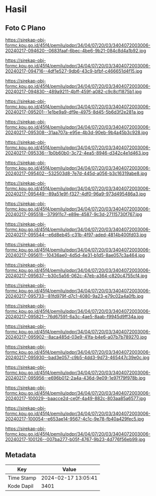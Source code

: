 # Hasil

## Foto C Plano

https://sirekap-obj-formc.kpu.go.id/45f4/pemilu/pdpr/34/04/07/20/03/3404072003006-20240217-094620--0683faaf-6bec-4be6-9b21-084c8d4a1b92.jpg

https://sirekap-obj-formc.kpu.go.id/45f4/pemilu/pdpr/34/04/07/20/03/3404072003006-20240217-094716--4df1e527-9db6-43c9-bfbf-c466651d4f15.jpg

https://sirekap-obj-formc.kpu.go.id/45f4/pemilu/pdpr/34/04/07/20/03/3404072003006-20240217-094830--489a9211-4bff-459f-a082-c9c8cf1875b1.jpg

https://sirekap-obj-formc.kpu.go.id/45f4/pemilu/pdpr/34/04/07/20/03/3404072003006-20240217-095201--1e1be9a9-df9e-4975-8d45-5b6d3f2e281a.jpg

https://sirekap-obj-formc.kpu.go.id/45f4/pemilu/pdpr/34/04/07/20/03/3404072003006-20240217-095308--31aa707a-e95e-4b3d-90eb-9b4a45b3c928.jpg

https://sirekap-obj-formc.kpu.go.id/45f4/pemilu/pdpr/34/04/07/20/03/3404072003006-20240217-095336--1b0b60b0-3c72-4ea5-8946-d342c4e1d463.jpg

https://sirekap-obj-formc.kpu.go.id/45f4/pemilu/pdpr/34/04/07/20/03/3404072003006-20240217-095402--532503d8-7e7d-445d-a056-b3c16319abe8.jpg

https://sirekap-obj-formc.kpu.go.id/45f4/pemilu/pdpr/34/04/07/20/03/3404072003006-20240217-095449--89a51e9f-f327-4df0-96a9-973d495486a3.jpg

https://sirekap-obj-formc.kpu.go.id/45f4/pemilu/pdpr/34/04/07/20/03/3404072003006-20240217-095518--379911c7-e89e-4587-9c3d-27115730f767.jpg

https://sirekap-obj-formc.kpu.go.id/45f4/pemilu/pdpr/34/04/07/20/03/3404072003006-20240217-095544--e6d8eb45-c31b-4f97-aded-4814b400fd03.jpg

https://sirekap-obj-formc.kpu.go.id/45f4/pemilu/pdpr/34/04/07/20/03/3404072003006-20240217-095611--10436ae0-4d5d-4e31-b1d5-8ae057c3a464.jpg

https://sirekap-obj-formc.kpu.go.id/45f4/pemilu/pdpr/34/04/07/20/03/3404072003006-20240217-095637--b30c5a56-062c-47eb-a364-c820c4755cf4.jpg

https://sirekap-obj-formc.kpu.go.id/45f4/pemilu/pdpr/34/04/07/20/03/3404072003006-20240217-095733--81fd979f-d7c1-4080-9a23-e79c02a4a0fb.jpg

https://sirekap-obj-formc.kpu.go.id/45f4/pemilu/pdpr/34/04/07/20/03/3404072003006-20240217-095821--76d67591-6a3c-4ae5-8aab-f9945d9ff34a.jpg

https://sirekap-obj-formc.kpu.go.id/45f4/pemilu/pdpr/34/04/07/20/03/3404072003006-20240217-095902--8aca485d-03e9-41fa-b4e6-a07b7b789270.jpg

https://sirekap-obj-formc.kpu.go.id/45f4/pemilu/pdpr/34/04/07/20/03/3404072003006-20240217-095930--bad3e057-c9b5-4dd3-9d73-465447c39e0c.jpg

https://sirekap-obj-formc.kpu.go.id/45f4/pemilu/pdpr/34/04/07/20/03/3404072003006-20240217-095956--e696b012-2a4a-436d-9e09-1e97f79f978b.jpg

https://sirekap-obj-formc.kpu.go.id/45f4/pemilu/pdpr/34/04/07/20/03/3404072003006-20240217-100029--baacce2d-ce0f-4a49-882c-803aa85a6577.jpg

https://sirekap-obj-formc.kpu.go.id/45f4/pemilu/pdpr/34/04/07/20/03/3404072003006-20240217-100054--e653ae14-9567-4c1c-9e78-fb40a429fec5.jpg

https://sirekap-obj-formc.kpu.go.id/45f4/pemilu/pdpr/34/04/07/20/03/3404072003006-20240217-100126--007ba277-b05f-4767-9b23-4d776f56eb99.jpg


## Metadata

| Key        | Value               |
| ---------- | ------------------- |
| Time Stamp | 2024-02-17 13:05:41 |
| Kode Dapil | 3401                |



